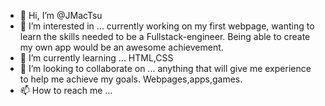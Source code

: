 - 👋 Hi, I’m @JMacTsu
- 👀 I’m interested in ... currently working on my first webpage, wanting to learn the skills needed to be a Fullstack-engineer. Being able to create my own app would be an awesome achievement.
- 🌱 I’m currently learning ... HTML,CSS
- 💞️ I’m looking to collaborate on ... anything that will give me experience to help me achieve my goals. Webpages,apps,games.
- 📫 How to reach me ... 

<!---
JMacTsu/JMacTsu is a ✨ special ✨ repository because its `README.md` (this file) appears on your GitHub profile.
You can click the Preview link to take a look at your changes.
--->

